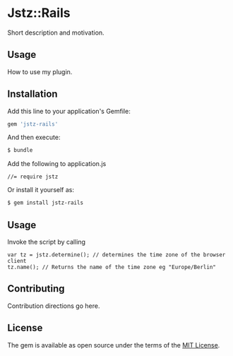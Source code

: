 # Jstz::Rails
Short description and motivation.

## Usage
How to use my plugin.

## Installation
Add this line to your application's Gemfile:

```ruby
gem 'jstz-rails'
```

And then execute:
```bash
$ bundle
```

Add the following to application.js
```
//= require jstz
```

Or install it yourself as:
```bash
$ gem install jstz-rails
```

## Usage
Invoke the script by calling
```
var tz = jstz.determine(); // determines the time zone of the browser client
tz.name(); // Returns the name of the time zone eg "Europe/Berlin"
```

## Contributing
Contribution directions go here.

## License
The gem is available as open source under the terms of the [MIT License](http://opensource.org/licenses/MIT).
